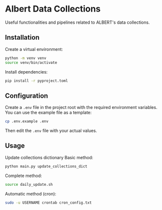 # Albert Data Collections

Useful functionalities and pipelines related to ALBERT's data collections.

## Installation

Create a virtual environment:
```bash
python -m venv venv
source venv/bin/activate
```

Install dependencies:
```bash
pip install -r pyproject.toml
```

## Configuration

Create a `.env` file in the project root with the required environment variables. You can use the example file as a template:

```bash
cp .env.example .env
```

Then edit the `.env` file with your actual values.

## Usage

Update collections dictionary 
Basic method:
```bash
python main.py update_collections_dict
```

Complete method:
```bash
source daily_update.sh
```

Automatic method (cron):
```bash
sudo -u USERNAME crontab cron_config.txt
```